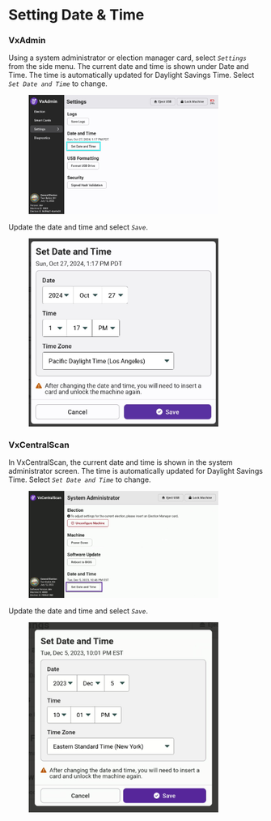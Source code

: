 # Setting Date & Time

### VxAdmin

Using a system administrator or election manager card, select _`Settings`_ from the side menu. The current date and time is shown under Date and Time. The time is automatically updated for Daylight Savings Time.  Select _`Set Date and Time`_ to change.

<figure><img src="../.gitbook/assets/settings-screen-date-time.jpg" alt="" width="375"><figcaption></figcaption></figure>

Update the date and time and select _`Save`_.

<figure><img src="../.gitbook/assets/set-date-and-time-cropped.jpg" alt="" width="375"><figcaption></figcaption></figure>

### VxCentralScan

In VxCentralScan, the current date and time is shown in the system administrator screen. The time is automatically updated for Daylight Savings Time.  Select _`Set Date and Time`_ to change.

<figure><img src="../.gitbook/assets/image (145).png" alt="" width="375"><figcaption></figcaption></figure>

Update the date and time and select _`Save`_.

<figure><img src="../.gitbook/assets/image (146).png" alt="" width="375"><figcaption></figcaption></figure>
